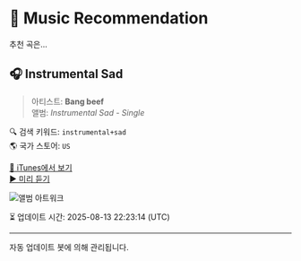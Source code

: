 
# 🎵 Music Recommendation

추천 곡은...

## 🎧 Instrumental Sad  
> 아티스트: **Bang beef**  
> 앨범: _Instrumental Sad - Single_  

🔍 검색 키워드: `instrumental+sad`  
🌎 국가 스토어: `US`

[🔗 iTunes에서 보기](https://music.apple.com/us/album/instrumental-sad/1780513426?i=1780513701&uo=4)  
[▶️ 미리 듣기](https://audio-ssl.itunes.apple.com/itunes-assets/AudioPreview211/v4/78/11/28/78112817-2048-85cc-02ef-cd1b8c566728/mzaf_13997216703893511416.plus.aac.p.m4a)

![앨범 아트워크](https://is1-ssl.mzstatic.com/image/thumb/Music221/v4/73/4a/d0/734ad002-868b-8bb3-016a-93b2b8340351/859797553622_cover.jpg/100x100bb.jpg)

⏳ 업데이트 시간: 2025-08-13 22:23:14 (UTC)

---
자동 업데이트 봇에 의해 관리됩니다.
